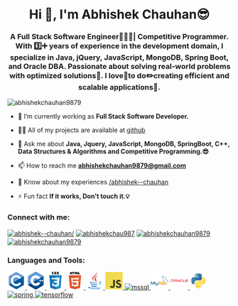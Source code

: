 <h1 align="center">Hi 👋, I'm Abhishek Chauhan😎</h1>
<h3 align="center">A Full Stack Software Engineer👨🏻‍💻| Competitive Programmer. With 3️⃣➕ years of experience in the development domain, I specialize in Java, jQuery, JavaScript, MongoDB, Spring Boot, and Oracle DBA. Passionate about solving real-world problems with optimized solutions📙. I love🌹to do✏️creating efficient and scalable applications🎯.</h3>

<p align="left"> <img src="https://komarev.com/ghpvc/?username=abhishekchauhan9879&label=Profile%20views&color=0e75b6&style=flat" alt="abhishekchauhan9879" /> </p>

- 🌱 I’m currently working as **Full Stack Software Developer.**

- 👨‍💻 All of my projects are available at [github](https://github.com/abhishekchauhan9879)

- 💬 Ask me about **Java, Jquery, JavaScript, MongoDB, SpringBoot, C++, Data Structures & Algorithms and Competitive Programming.😎**

- 📫 How to reach me **abhishekchauhan9879@gmail.com**

- 📄 Know about my experiences [/abhishek--chauhan](https://www.linkedin.com/in/abhishek--chauhan/)

- ⚡ Fun fact **If it works, Don't touch it.💡**

<h3 align="left">Connect with me:</h3>
<p align="left">
<a href="https://linkedin.com/in/abhishek--chauhan/" target="blank"><img align="center" src="https://raw.githubusercontent.com/rahuldkjain/github-profile-readme-generator/master/src/images/icons/Social/linked-in-alt.svg" alt="abhishek--chauhan/" height="30" width="40" /></a>
<a href="https://www.hackerrank.com/abhishekchau987" target="blank"><img align="center" src="https://raw.githubusercontent.com/rahuldkjain/github-profile-readme-generator/master/src/images/icons/Social/hackerrank.svg" alt="abhishekchau987" height="30" width="40" /></a>
<a href="https://www.leetcode.com/abhishekchauhan9879" target="blank"><img align="center" src="https://raw.githubusercontent.com/rahuldkjain/github-profile-readme-generator/master/src/images/icons/Social/leet-code.svg" alt="abhishekchauhan9879" height="30" width="40" /></a>
<a href="https://auth.geeksforgeeks.org/user/abhishekchauhan9879" target="blank"><img align="center" src="https://raw.githubusercontent.com/rahuldkjain/github-profile-readme-generator/master/src/images/icons/Social/geeks-for-geeks.svg" alt="abhishekchauhan9879" height="30" width="40" /></a>
</p>

<h3 align="left">Languages and Tools:</h3>
<p align="left"> <a href="https://www.cprogramming.com/" target="_blank" rel="noreferrer"> <img src="https://raw.githubusercontent.com/devicons/devicon/master/icons/c/c-original.svg" alt="c" width="40" height="40"/> </a> <a href="https://www.w3schools.com/cpp/" target="_blank" rel="noreferrer"> <img src="https://raw.githubusercontent.com/devicons/devicon/master/icons/cplusplus/cplusplus-original.svg" alt="cplusplus" width="40" height="40"/> </a> <a href="https://www.w3schools.com/css/" target="_blank" rel="noreferrer"> <img src="https://raw.githubusercontent.com/devicons/devicon/master/icons/css3/css3-original-wordmark.svg" alt="css3" width="40" height="40"/> </a> <a href="https://www.w3.org/html/" target="_blank" rel="noreferrer"> <img src="https://raw.githubusercontent.com/devicons/devicon/master/icons/html5/html5-original-wordmark.svg" alt="html5" width="40" height="40"/> </a> <a href="https://www.java.com" target="_blank" rel="noreferrer"> <img src="https://raw.githubusercontent.com/devicons/devicon/master/icons/java/java-original.svg" alt="java" width="40" height="40"/> </a> <a href="https://developer.mozilla.org/en-US/docs/Web/JavaScript" target="_blank" rel="noreferrer"> <img src="https://raw.githubusercontent.com/devicons/devicon/master/icons/javascript/javascript-original.svg" alt="javascript" width="40" height="40"/> </a> <a href="https://www.microsoft.com/en-us/sql-server" target="_blank" rel="noreferrer"> <img src="https://www.svgrepo.com/show/303229/microsoft-sql-server-logo.svg" alt="mssql" width="40" height="40"/> </a> <a href="https://www.mysql.com/" target="_blank" rel="noreferrer"> <img src="https://raw.githubusercontent.com/devicons/devicon/master/icons/mysql/mysql-original-wordmark.svg" alt="mysql" width="40" height="40"/> </a> <a href="https://www.oracle.com/" target="_blank" rel="noreferrer"> <img src="https://raw.githubusercontent.com/devicons/devicon/master/icons/oracle/oracle-original.svg" alt="oracle" width="40" height="40"/> </a> <a href="https://www.python.org" target="_blank" rel="noreferrer"> <img src="https://raw.githubusercontent.com/devicons/devicon/master/icons/python/python-original.svg" alt="python" width="40" height="40"/> </a> <a href="https://spring.io/" target="_blank" rel="noreferrer"> <img src="https://www.vectorlogo.zone/logos/springio/springio-icon.svg" alt="spring" width="40" height="40"/> </a> <a href="https://www.tensorflow.org" target="_blank" rel="noreferrer"> <img src="https://www.vectorlogo.zone/logos/tensorflow/tensorflow-icon.svg" alt="tensorflow" width="40" height="40"/> </a> </p>
